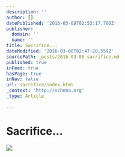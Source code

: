 ```yaml
---
description: ''
author: []
datePublished: '2016-03-08T02:53:17.700Z'
publisher:
  domain: ''
  name: ''
title: Sacrifice...
dateModified: '2016-03-08T02:47:20.559Z'
sourcePath: _posts/2016-03-08-sacrifice.md
published: true
inFeed: true
hasPage: true
inNav: false
url: sacrifice/index.html
_context: 'http://schema.org'
_type: Article

---
```

# Sacrifice...
![](https://the-grid-user-content.s3-us-west-2.amazonaws.com/cba19098-3bb3-4cb4-8fc7-224bbe9ada2e.png)